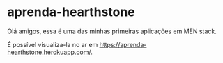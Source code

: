 # aprenda-hearthstone

Olá amigos, essa é uma das minhas primeiras aplicações em MEN stack.

É possível visualiza-la no ar em https://aprenda-hearthstone.herokuapp.com/.
